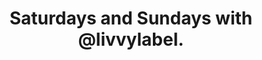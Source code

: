 ---
categories: [photos]
source: https://instagram.com/p/2MmodkIycI/
added-at: May 02, 2015 at 06:50PM
title: Saturdays and Sundays with @livvylabel.
thumbnail: https://scontent.cdninstagram.com/hphotos-xpa1/t51.2885-15/e15/11176412_646316415473838_309803499_n.jpg
---